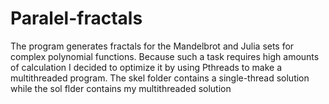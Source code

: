 # Paralel-fractals
The program generates fractals for the Mandelbrot and Julia sets for complex polynomial functions.
Because such a task requires high amounts of calculation I decided to optimize it by using Pthreads to make a multithreaded program.
The skel folder contains a single-thread solution while the sol flder contains my multithreaded solution
